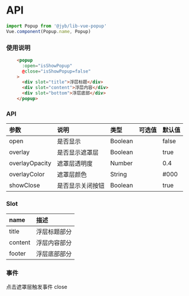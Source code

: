# API

```javascript
import Popup from '@jyb/lib-vue-popup'
Vue.component(Popup.name, Popup)
```

### 使用说明

``` html
    <popup 
      :open="isShowPopup"
      @close="isShowPopup=false"
    >
      <div slot="title">浮层标题</div>
      <div slot="content">浮层内容</div>
      <div slot="bottom">浮层底部</div>
    </popup>
```

### API

| 参数 | 说明 | 类型 | 可选值 | 默认值 |
| :----| :---| :----| :-----| :------|
| open| 是否显示| Boolean | | false |
| overlay| 是否显示遮罩层 | Boolean | | true |
| overlayOpacity| 遮罩层透明度 | Number | | 0.4 | 
| overlayColor | 遮罩层颜色 | String | | #000 |
| showClose| 是否显示关闭按钮 | Boolean | | true | 

### Slot
| name | 描述 |
| :----| :----|
| title | 浮层标题部分 |
| content | 浮层内容部分 | 
| footer| 浮层底部部分 | 

### 事件

点击遮罩层触发事件 close
